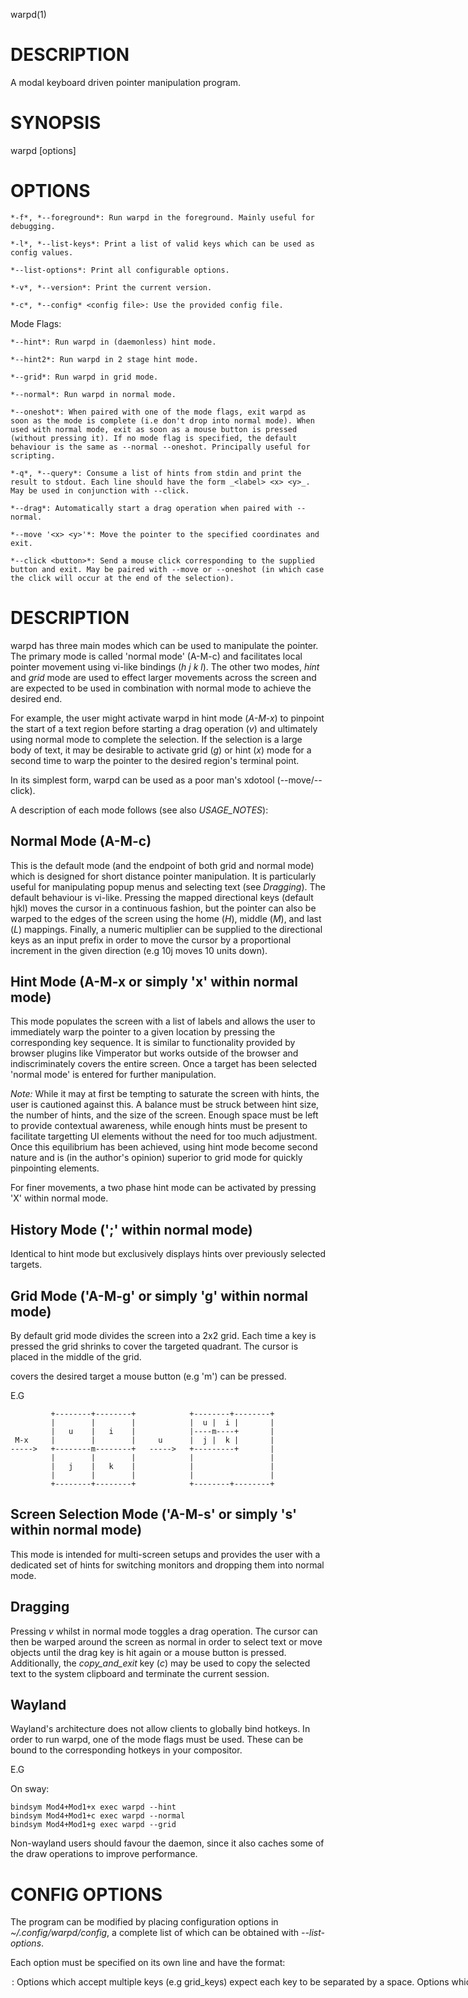 warpd(1)

# DESCRIPTION

A modal keyboard driven pointer manipulation program.

# SYNOPSIS

warpd [options]

# OPTIONS

	*-f*, *--foreground*: Run warpd in the foreground. Mainly useful for debugging.

	*-l*, *--list-keys*: Print a list of valid keys which can be used as config values.

	*--list-options*: Print all configurable options.

	*-v*, *--version*: Print the current version.

	*-c*, *--config* <config file>: Use the provided config file.

Mode Flags:

	*--hint*: Run warpd in (daemonless) hint mode.

	*--hint2*: Run warpd in 2 stage hint mode.

	*--grid*: Run warpd in grid mode.

	*--normal*: Run warpd in normal mode.

	*--oneshot*: When paired with one of the mode flags, exit warpd as soon as the mode is complete (i.e don't drop into normal mode). When used with normal mode, exit as soon as a mouse button is pressed (without pressing it). If no mode flag is specified, the default behaviour is the same as --normal --oneshot. Principally useful for scripting.

	*-q*, *--query*: Consume a list of hints from stdin and print the result to stdout. Each line should have the form _<label> <x> <y>_. May be used in conjunction with --click.

	*--drag*: Automatically start a drag operation when paired with --normal.

	*--move '<x> <y>'*: Move the pointer to the specified coordinates and exit.

	*--click <button>*: Send a mouse click corresponding to the supplied button and exit. May be paired with --move or --oneshot (in which case the click will occur at the end of the selection).

# DESCRIPTION

warpd has three main modes which can be used to manipulate the pointer. The
primary mode is called 'normal mode' (A-M-c) and facilitates local pointer
movement using vi-like bindings (_h_ _j_ _k_ _l_). The other two modes, *hint*
and *grid* mode are used to effect larger movements across the screen and are
expected to be used in combination with normal mode to achieve the desired end.

For example, the user might activate warpd in hint mode (_A-M-x_) to pinpoint
the start of a text region before starting a drag operation (_v_) and
ultimately using normal mode to complete the selection. If the selection is a
large body of text, it may be desirable to activate grid (_g_) or hint (_x_)
mode for a second time to warp the pointer to the desired region's terminal
point.  

In its simplest form, warpd can be used as a poor man's xdotool (--move/--click).

A description of each mode follows (see also _USAGE_NOTES_):

## Normal Mode (A-M-c)

This is the default mode (and the endpoint of both grid and normal mode) which
is designed for short distance pointer manipulation. It is particularly useful
for manipulating popup menus and selecting text (see _Dragging_). The default
behaviour is vi-like. Pressing the mapped directional keys (default hjkl) moves
the cursor in a continuous fashion, but the pointer can also be warped to the edges
of the screen using the home (_H_), middle (_M_), and last (_L_) mappings.
Finally, a numeric multiplier can be supplied to the
directional keys as an input prefix in order to move the cursor by a
proportional increment in the given direction (e.g 10j moves 10 units down). 

## Hint Mode (A-M-x or simply 'x' within normal mode)

This mode populates the screen with a list of labels and allows the
user to immediately warp the pointer to a given location by pressing the
corresponding key sequence. It is similar to functionality provided by browser
plugins like Vimperator but works outside of the browser and indiscriminately
covers the entire screen. Once a target has been selected 'normal mode' is
entered for further manipulation.

*Note:* While it may at first be tempting to saturate the screen with hints,
the user is cautioned against this. A balance must be struck between hint size,
the number of hints, and the size of the screen. Enough space must be left to
provide contextual awareness, while enough hints must be present to facilitate
targetting UI elements without the need for too much adjustment. Once this
equilibrium has been achieved, using hint mode become second nature and is (in
the author's opinion) superior to grid mode for quickly pinpointing elements.

For finer movements, a two phase hint mode can be activated by pressing 'X'
within normal mode.

## History Mode (';' within normal mode)

Identical to hint mode but exclusively displays hints over previously
selected targets.

## Grid Mode ('A-M-g' or simply 'g' within normal mode)

By default grid mode divides the screen into a 2x2 grid. Each time a key
is pressed the grid shrinks to cover the targeted quadrant. The cursor is placed
in the middle of the grid.

covers the desired target a mouse button (e.g 'm') can be pressed.


E.G

```
         +--------+--------+            +--------+--------+
         |        |        |            |  u |  i |       |
         |   u    |   i    |            |----m----+       |
 M-x     |        |        |     u      |  j |  k |       |
----->   +--------m--------+   ----->   +---------+       |
         |        |        |            |                 |
         |   j    |   k    |            |                 |
         |        |        |            |                 |
         +--------+--------+            +--------+--------+
```

## Screen Selection Mode ('A-M-s' or simply 's' within normal mode)

This mode is intended for multi-screen setups and provides the user with a
dedicated set of hints for switching monitors and dropping them into normal
mode.

## Dragging

Pressing _v_ whilst in normal mode toggles a drag operation. The cursor can
then be warped around the screen as normal in order to select text or move
objects until the drag key is hit again or a mouse button is pressed.
Additionally, the *copy_and_exit* key (_c_) may be used to copy the selected
text to the system clipboard and terminate the current session.

## Wayland

Wayland's architecture does not allow clients to globally bind hotkeys. In
order to run warpd, one of the mode flags must be used. These can be bound
to the corresponding hotkeys in your compositor.

E.G

On sway:

```
bindsym Mod4+Mod1+x exec warpd --hint
bindsym Mod4+Mod1+c exec warpd --normal
bindsym Mod4+Mod1+g exec warpd --grid
```

Non-wayland users should favour the daemon, since it also caches some of the
draw operations to improve performance.

# CONFIG OPTIONS

The program can be modified by placing configuration options in 
*~/.config/warpd/config*, a complete list of which can be obtained
with _--list-options_.

Each option must be specified on its own line and have the format:

<option>: <value>

Options which accept multiple keys (e.g _grid_keys_) expect each key to
be separated by a space. Options which accept one or more keys
may be specified mulitple times, in which case all supplied mappings
are interchangeable.

# SCRIPTING

Judicious use of warpd's flags makes creating custom modes fairly easy.

For example, the --oneshot flag may be used in conjunction with one of the mode
flags to facilitate target selection at which point subsequent action can be
taken by the script.

## Examples

	# Prompt the user for a target using two stage hint mode and 
	# left click on the result. 
	#
	# This particular example can be achieved more concisely with:
	#
	# warpd --hint2 --click 1

	warpd --hint2 --oneshot; warpd --click 1

	# Interactively create a hint file.
	#
	# Points can be added by navigating around as usual and pressing 'p'.
	# The process is terminated by using the exit key.

	warpd --normal|awk '{print substr("asdfghjkl;qwertyuiopzxcv,./;", NR, 1), $0}' > hints

	# Prompt the user for one of the recorded hints and click on the
	# result.

	warpd --click 1 --query < hints 


# USAGE NOTES

The key to using warpd effectively is to learn when to exit normal mode. Much
of one's time at a computer is spent moving the mouse between windows,
interacting with UI elements, and reading text. What one might call 'browse
mode'. It is in this mode of operation that it makes sense to keep warpd
active.

Developing facility with the scroll and oneshot mouse buttons is key to
achieving this. For example, if you happen to have two documents open and wish
to switch between them, you can simply type _x fx_ (where _fx_ is a hint) if
normal mode is already active. Scrolling can subsequently be achieved using _e_ and
_r_. Once you finally wish to type something, you can do _x fx n_ to focus on
the UI element, click, and exit.

Conversely, warpd can complement an input heavy workflow with its oneshot
functionality and dedicated activation keys (E.G _n_, _A-M-l_, _A-M-x_, etc).  

It is important to note that warpd is not intended to replace mouse heavy
workflows, and will likely always be inferior for rapid precise local
movements. When confronted with an IDE, or some other pointer driven
abomination, the author still sometimes reaches for his mouse.

## On Dragging

Activating discrete mode and pressing v can provide a familiar environment to a
_vi_ user but it is important to remember that cursor manipulation is
application agnostic and consequently ignorant of the text on the screen. All
movement is necessarily pixel based, consequently, drag + hint
mode can be a superior method for surgically selecting text (though it may at
first be less intuitive).

# FILES

*$XDG_CONFIG_HOME/warpd/config*++
*~/.config/warpd/config*
	The path of the configuration file (searched in order).

# EXIT STATUS

On error warpd will exit with a status of 255, otherwise the exit code will
correspond to the button used to terminate warpd (in the case of oneshot
buttons or in the presence of --oneshot).  If warpd is terminated explicitly
(i.e with the exit key) it will exit with a status of 0.

# BUGS/LIMITATIONS

warpd uses various platform specific hacks to bypass limitations
of the display server. All implementations were written by the
same author, who presently uses X.

Consequently testing on non-X platforms has been minimal.

YMMV

Bugs can be reported here:

https://github.com/rvaiya/warpd/issues/

A list of known limitations follow:

- Multiscreen support currently does not support hotplugging. This means that
  you must restart warpd after making any changes to your screen configuration.

- For implementation reasons, the cursor position is not horizontally centered,
  but to the right of the actual pointer. This generally isn't an issue,
  but may become more noticeable as you increase _cursor_size_.

## X

- Unplugging the keyboard while warpd is one of its active modes will cause
  pandemonium.  If you do this (don't :P), you may need to remotely ssh into
  the machine or switch to a VT to kill the process.

- warpd uses Xinput for input processing to bypass certain limitation of the X
  input system. A byproduct of this is that certain remapping tools will not
  work (e.g xcape). If you are in the habit of making unorthodox changes to
  your keymap (like remapping capslock to control/escape) you may want to try
  an evdev based remapper like keyd (https://github.com/rvaiya/keyd).

- Programs which use Xinput to directly manipulate input devices may misbehave.
  See [Issue #3](https://github.com/rvaiya/warpd/issues/3#issuecomment-628936249) for details.

## MacOS

- Cursor hiding relies on a hack that some programs ignore (e.g iTerm).
- Some programs (e.g iTerm) have a 'secure input mode' (which can usually be
disabled) that causes interference.

## Wayland

- Cursor hiding doesn't work.
- Running as a daemon doesn't work (can't listen for hotkeys).
- UI elements (e.g input fields) which require focus can't be selected.

# AUTHORS

Written and maintained by Raheman Vaiya (2019-).
See https://github.com/rvaiya/warpd for more information.
